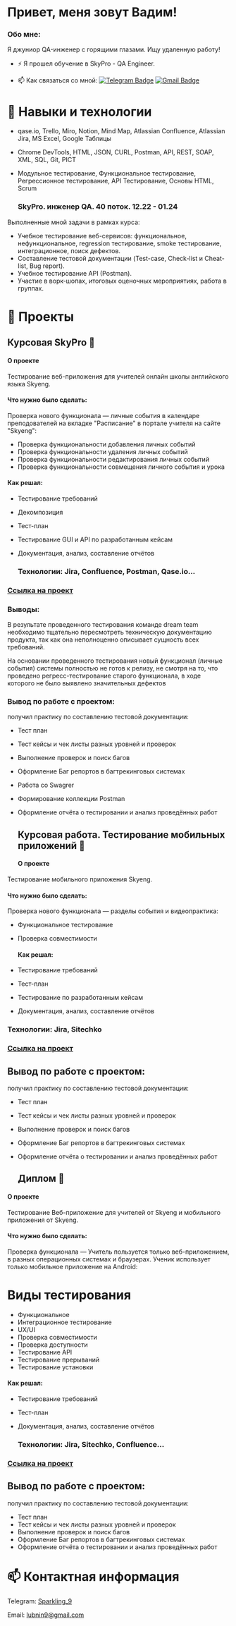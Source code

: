 # Привет, меня зовут Вадим!

### Обо мне:
Я джуниор QA-инженер с горящими глазами. Ищу удаленную работу!


- :zap: Я прошел обучение в SkyPro - QA Engineer.

- :mailbox: Как связаться со мной: [![Telegram Badge](https://img.shields.io/badge/-Sparkling_9-blue?style=flat&logo=Telegram&logoColor=white)](https://t.me/Sparkling_9) [![Gmail Badge](https://img.shields.io/badge/-Gmail-red?style=flat&logo=Gmail&logoColor=white)](mailto:lubnin9@gmail.com)

# 🌱 Навыки и технологии 
- qase.io, Trello, Miro, Notion, Mind Map, Atlassian Confluence, Atlassian Jira, MS Excel, Google Таблицы
- Chrome DevTools, HTML, JSON, CURL, Postman, API, REST, SOAP, XML, SQL, Git, PICT
- Модульное тестирование, Функциональное тестирование, Регрессионное тестирование, API Тестирование, Основы HTML, Scrum

  ### SkyPro. инженер QA. 40 поток. 12.22 - 01.24

Выполненные мной задачи в рамках курса:
- Учебное тестирование веб-сервисов: функциональное, нефункциональное, regression тестирование,
smoke тестирование, интеграционное, поиск дефектов.
- Составление тестовой документации (Test-case, Check-list и Cheat-list, Bug report).
- Учебное тестирование API (Postman).
- Участие в ворк-шопах, итоговых оценочных мероприятиях, работа в группах.

  
# 👀 Проекты
## Курсовая SkyPro 💞️
#### О проекте
Тестирование веб-приложения для учителей онлайн школы английского языка Skyeng.

#### Что нужно было сделать:
Проверка нового функционала — личные события в календаре преподователей на вкладке "Расписание" в портале учителя на сайте "Skyeng":
 - Проверка функциональности добавления личных событий
 - Проверка функциональности удаления личных событий
 - Проверка функциональности редактирования личных событий
 - Проверка функциональности совмещения личного события и урока
 
 #### Как решал:
 - Тестирование требований
 - Декомпозиция
 - Тест-план
 - Тестирование GUI и API по разработанным кейсам
 - Документация, анализ, составление отчётов
 
   ### Технологии: Jira, Confluence, Postman, Qase.io...
###  <a href="https://qa-bug-report9.atlassian.net/l/cp/ZJ55DhJX">Ссылка на проект </a>
### Выводы:
В результате проведенного тестирования команде dream team необходимо тщательно пересмотреть техническую документацию продукта, так как она неполноценно описывает сущность всех требований.

На основании проведенного тестирования новый функционал (личные события) системы полностью не готов к релизу, не смотря на то, что проведено регресс-тестирование старого функционала, в ходе которого не было выявлено значительных дефектов
   ### Вывод по работе с проектом:

получил практику по составлению тестовой документации:

- Тест план
- Тест кейсы и чек листы разных уровней и проверок
- Выполнение проверок и поиск багов
- Оформление Баг репортов в багтрекинговых системах
- Работа со Swagrer
- Формирование коллекции Postman
- Оформление отчёта о тестировании и анализ проведённых работ

  ## Курсовая работа. Тестирование мобильных приложений 💞️
  #### О проекте
Тестирование мобильного приложения Skyeng.

#### Что нужно было сделать:
Проверка нового функционала — разделы события и видеопрактика:
 - Функциональное тестирование
 - Проверка совместимости

    #### Как решал:
 - Тестирование требований
 - Тест-план
 - Тестирование по разработанным кейсам
 - Документация, анализ, составление отчётов

 ### Технологии: Jira, Sitechko
### <a href="https://qa-bug-report9.atlassian.net/l/cp/TNBSuJJR">Ссылка на проект </a>
## Вывод по работе с проектом:

получил практику по составлению тестовой документации:

- Тест план
- Тест кейсы и чек листы разных уровней и проверок
- Выполнение проверок и поиск багов
- Оформление Баг репортов в багтрекинговых системах
- Оформление отчёта о тестировании и анализ проведённых работ

  ## Диплом 💞️
#### О проекте
Тестирование Веб-приложение для учителей от Skyeng и мобильного приложения от Skyeng.

#### Что нужно было сделать:
Проверка функционала — Учитель пользуется только веб-приложением, в разных операционных системах и браузерах.
Ученик использует только мобильное приложение на Android:
# Виды тестирования
- Функциональное
- Интеграционное тестирование
- UX/UI
- Проверка совместимости
- Проверка доступности
- Тестирование API
- Тестирование прерываний
- Тестирование установки
 
 #### Как решал:
 - Тестирование требований
 - Тест-план
 - Документация, анализ, составление отчётов
 
   ### Технологии: Jira, Sitechko, Confluence...
### <a href="https://qa-bug-report9.atlassian.net/l/cp/AHq3qFgX">Ссылка на проект </a>

## Вывод по работе с проектом:

получил практику по составлению тестовой документации:

- Тест план
- Тест кейсы и чек листы разных уровней и проверок
- Выполнение проверок и поиск багов
- Оформление Баг репортов в багтрекинговых системах
- Оформление отчёта о тестировании и анализ проведённых работ

# 📫 Контактная информация
Telegram:  <a href='https://t.me/Sparkling_9'>Sparkling_9</a>

Email: <a href="mailto:lubnin9@gmail.com">lubnin9@gmail.com</a>

